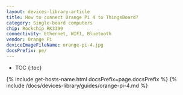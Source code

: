 ```yaml
---
layout: devices-library-article
title: How to connect Orange Pi 4 to ThingsBoard?
category: Single-board computers
chip: Rockchip RK3399
connectivity: Ethernet, WIFI, Bluetooth
vendor: Orange Pi
deviceImageFileName: orange-pi-4.jpg
docsPrefix: pe/
---
```



* TOC
{:toc}

{% include get-hosts-name.html docsPrefix=page.docsPrefix %}
{% include /docs/devices-library/guides/orange-pi-4.md %}